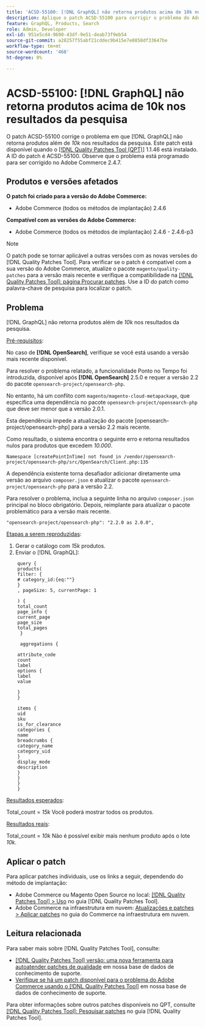 ```yaml
---
title: 'ACSD-55100: [!DNL GraphQL] não retorna produtos acima de 10k nos resultados da pesquisa'
description: Aplique o patch ACSD-55100 para corrigir o problema do Adobe Commerce em que a GraphQL não retorna produtos além de *10k* nos resultados da pesquisa.
feature: GraphQL, Products, Search
role: Admin, Developer
exl-id: 951e5cd4-9690-43df-9e51-deab73f9eb54
source-git-commit: a28257f55abf21cddec9b415e7e8858df33647be
workflow-type: tm+mt
source-wordcount: '468'
ht-degree: 0%

---
```


# ACSD-55100: [!DNL GraphQL] não retorna produtos acima de 10k nos resultados da pesquisa

O patch ACSD-55100 corrige o problema em que [!DNL GraphQL] não retorna produtos além de *10k* nos resultados da pesquisa. Este patch está disponível quando o [[!DNL Quality Patches Tool (QPT)]](/help/announcements/adobe-commerce-announcements/magento-quality-patches-released-new-tool-to-self-serve-quality-patches.md) 1.1.46 está instalado. A ID do patch é ACSD-55100. Observe que o problema está programado para ser corrigido no Adobe Commerce 2.4.7.

## Produtos e versões afetados

**O patch foi criado para a versão do Adobe Commerce:**

* Adobe Commerce (todos os métodos de implantação) 2.4.6

**Compatível com as versões do Adobe Commerce:**

* Adobe Commerce (todos os métodos de implantação) 2.4.6 - 2.4.6-p3

>[!NOTE]
>
>O patch pode se tornar aplicável a outras versões com as novas versões do [!DNL Quality Patches Tool]. Para verificar se o patch é compatível com a sua versão do Adobe Commerce, atualize o pacote `magento/quality-patches` para a versão mais recente e verifique a compatibilidade na [[!DNL Quality Patches Tool]: página Procurar patches](https://experienceleague.adobe.com/tools/commerce-quality-patches/index.html?lang=pt-BR). Use a ID do patch como palavra-chave de pesquisa para localizar o patch.

## Problema

[!DNL GraphQL] não retorna produtos além de *10k* nos resultados da pesquisa.

<u>Pré-requisitos</u>:

No caso de **[!DNL OpenSearch]**, verifique se você está usando a versão mais recente disponível.

Para resolver o problema relatado, a funcionalidade Ponto no Tempo foi introduzida, disponível após **[!DNL OpenSearch]** 2.5.0 e requer a versão 2.2 do pacote `opensearch-project/opensearch-php`.

No entanto, há um conflito com `magento/magento-cloud-metapackage`, que especifica uma dependência no pacote `opensearch-project/opensearch-php` que deve ser menor que a versão 2.0.1.


Esta dependência impede a atualização do pacote [opensearch-project/opensearch-php] para a versão 2.2 mais recente.

Como resultado, o sistema encontra o seguinte erro e retorna resultados nulos para produtos que excedem *10.000*.

`Namespace [createPointInTime] not found in /vendor/opensearch-project/opensearch-php/src/OpenSearch/Client.php:135`

A dependência existente torna desafiador adicionar diretamente uma versão ao arquivo `composer.json` e atualizar o pacote `opensearch-project/opensearch-php` para a versão 2.2.

Para resolver o problema, inclua a seguinte linha no arquivo `composer.json` principal no bloco obrigatório. Depois, reimplante para atualizar o pacote problemático para a versão mais recente.

`"opensearch-project/opensearch-php": "2.2.0 as 2.0.0",`

<u>Etapas a serem reproduzidas</u>:

1. Gerar o catálogo com *15k* produtos.
1. Enviar o [!DNL GraphQL]:

```
    query {
    products(
    filter: {
    # category_id:{eq:""}
    }
    , pageSize: 5, currentPage: 1

    ) {
    total_count
    page_info {
    current_page
    page_size
    total_pages
     }

     aggregations {

    attribute_code
    count
    label
    options {
    label
    value

    }
    }

    items {
    uid
    sku
    is_for_clearance
    categories {
    name
    breadcrumbs {
    category_name
    category_uid
    }
    display_mode
    description
    }
    }
    }
    }
```

<u>Resultados esperados</u>:

Total_count = *15k*
Você poderá mostrar todos os produtos.

<u>Resultados reais</u>:

Total_count = *10k*
Não é possível exibir mais nenhum produto após o lote *10k*.

## Aplicar o patch

Para aplicar patches individuais, use os links a seguir, dependendo do método de implantação:

* Adobe Commerce ou Magento Open Source no local: [[!DNL Quality Patches Tool] > Uso](https://experienceleague.adobe.com/docs/commerce-operations/tools/quality-patches-tool/usage.html?lang=pt-BR) no guia [!DNL Quality Patches Tool].
* Adobe Commerce na infraestrutura em nuvem: [Atualizações e patches > Aplicar patches](https://experienceleague.adobe.com/docs/commerce-cloud-service/user-guide/develop/upgrade/apply-patches.html?lang=pt-BR) no guia do Commerce na infraestrutura em nuvem.

## Leitura relacionada

Para saber mais sobre [!DNL Quality Patches Tool], consulte:

* [[!DNL Quality Patches Tool] versão: uma nova ferramenta para autoatender patches de qualidade](/help/announcements/adobe-commerce-announcements/magento-quality-patches-released-new-tool-to-self-serve-quality-patches.md) em nossa base de dados de conhecimento de suporte.
* [Verifique se há um patch disponível para o problema do Adobe Commerce usando o [!DNL Quality Patches Tool]](/help/support-tools/patches-available-in-qpt-tool/check-patch-for-magento-issue-with-magento-quality-patches.md) em nossa base de dados de conhecimento de suporte.

Para obter informações sobre outros patches disponíveis no QPT, consulte [[!DNL Quality Patches Tool]: Pesquisar patches](https://experienceleague.adobe.com/tools/commerce-quality-patches/index.html?lang=pt-BR) no guia [!DNL Quality Patches Tool].

